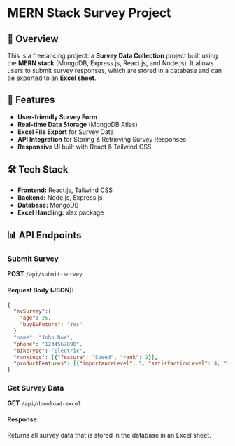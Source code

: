 # MERN Stack Survey Project

## 📌 Overview
This is a freelancing project: a **Survey Data Collection** project built using the **MERN stack** (MongoDB, Express.js, React.js, and Node.js). It allows users to submit survey responses, which are stored in a database and can be exported to an **Excel sheet**.

## 🚀 Features
- **User-friendly Survey Form**
- **Real-time Data Storage** (MongoDB Atlas)
- **Excel File Export** for Survey Data
- **API Integration** for Storing & Retrieving Survey Responses
- **Responsive UI** built with React & Tailwind CSS

## 🛠️ Tech Stack
- **Frontend:** React.js, Tailwind CSS
- **Backend:** Node.js, Express.js
- **Database:** MongoDB
- **Excel Handling:** xlsx package


## 📊 API Endpoints
### **Submit Survey**
**POST** `/api/submit-survey`
#### Request Body (JSON):
```json
{
  "evSurvey":{
    "age": 25,
    "buyEVFuture": "Yes"
  }
  "name": "John Doe",
  "phone": "1234567890",
  "bikeType": "Electric",
  "rankings": [{"feature": "Speed", "rank": 1}],
  "productFeatures": [{"importanceLevel": 5, "satisfactionLevel": 4, "fulfillmentCapacity": 3}]
}
```

### **Get Survey Data**
**GET** `/api/download-excel`
#### Response:
Returns all survey data that is stored in the database in an Excel sheet.


